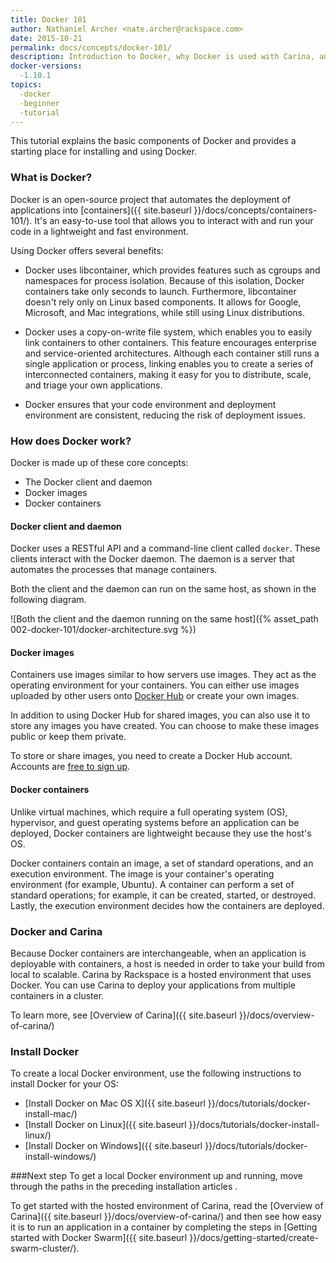```yaml
---
title: Docker 101
author: Nathaniel Archer <nate.archer@rackspace.com>
date: 2015-10-21
permalink: docs/concepts/docker-101/
description: Introduction to Docker, why Docker is used with Carina, and instructions on how to install and use Docker
docker-versions:
  -1.10.1
topics:
  -docker
  -beginner
  -tutorial
---
```


This tutorial explains the basic components of Docker and provides a starting place for installing and using Docker.

### What is Docker?

Docker is an open-source project that automates the deployment of applications into [containers]({{ site.baseurl }}/docs/concepts/containers-101/). It's an easy-to-use tool that allows you to interact with and run your code in a lightweight and fast environment.

Using Docker offers several benefits:

* Docker uses libcontainer, which provides features such as cgroups and namespaces for process isolation. Because of this isolation, Docker containers take only seconds to launch. Furthermore, libcontainer doesn't rely only on Linux based components. It allows for Google, Microsoft, and Mac integrations, while still using Linux distributions.

* Docker uses a copy-on-write file system, which enables you to easily link containers to other containers. This feature encourages enterprise and service-oriented architectures. Although each container still runs a single application or process, linking enables you to create a series of interconnected containers, making it easy for you to distribute, scale, and triage your own applications.

* Docker ensures that your code environment and deployment environment are consistent, reducing the risk of deployment issues.

### How does Docker work?

Docker is made up of these core concepts:

* The Docker client and daemon
* Docker images
* Docker containers

#### Docker client and daemon
Docker uses a RESTful API and a command-line client called `docker`. These clients interact with the Docker daemon. The daemon is a server that automates the processes that manage containers.

Both the client and the daemon can run on the same host, as shown in the following diagram.

![Both the client and the daemon running on the same host]({% asset_path 002-docker-101/docker-architecture.svg %})

#### Docker images
Containers use images similar to how servers use images. They act as the operating environment for your containers. You can either use images uploaded by other users onto [Docker Hub](https://hub.docker.com/explore/) or create your own images.

In addition to using Docker Hub for shared images, you can also use it to store any images you have created. You can choose to make these images public or keep them private.

To store or share images, you need to create a Docker Hub account. Accounts are [free to sign up](https://hub.docker.com/).

#### Docker containers
Unlike virtual machines, which require a full operating system (OS), hypervisor, and guest operating systems before an application can be deployed, Docker containers are lightweight because they use the host's OS.

Docker containers contain an image, a set of standard operations, and an execution environment. The image is your container's operating environment (for example, Ubuntu). A container can perform a set of standard operations; for example, it can be created, started, or destroyed. Lastly, the execution environment decides how the containers are deployed.

<!--diagram explaining Docker containers here-->

### Docker and Carina

Because Docker containers are interchangeable, when an application is deployable with containers, a host is needed in order to take your build from local to scalable. Carina by Rackspace is a hosted environment that uses Docker. You can use Carina to deploy your applications from multiple containers in a cluster.

To learn more, see [Overview of Carina]({{ site.baseurl }}/docs/overview-of-carina/)

### Install Docker
To create a local Docker environment, use the following instructions to install Docker for your OS:

* [Install Docker on Mac OS X]({{ site.baseurl }}/docs/tutorials/docker-install-mac/)
* [Install Docker on Linux]({{ site.baseurl }}/docs/tutorials/docker-install-linux/)
* [Install Docker on Windows]({{ site.baseurl }}/docs/tutorials/docker-install-windows/)

###Next step
To get a local Docker environment up and running, move through the paths in the preceding installation articles .

To get started with the hosted environment of Carina, read the [Overview of Carina]({{ site.baseurl }}/docs/overview-of-carina/) and then see how easy it is to run an application in a container by completing the steps in [Getting started with Docker Swarm]({{ site.baseurl }}/docs/getting-started/create-swarm-cluster/).
